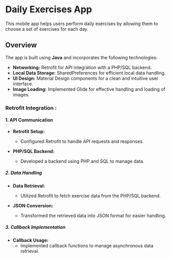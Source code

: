 # Daily Exercises App

This mobile app helps users perform daily exercises by allowing them to choose a set of exercises for each day.

## Overview

The app is built using **Java** and incorporates the following technologies:

- **Networking:**  Retrofit for  API integration with a PHP/SQL backend.
- **Local Data Storage:** SharedPreferences for efficient local data handling.
- **UI Design:** Material Design components for a clean and intuitive user interface.
- **Image Loading:** Implemented Glide for effective handling and loading of images.

### Retrofit Integration : 

#### 1. API Communication

- **Retrofit Setup:**
  - Configured Retrofit to handle API requests and responses.

- **PHP/SQL Backend:**
  - Developed a backend using PHP and SQL to manage data.

##### 2. Data Handling

- **Data Retrieval:**
  - Utilized Retrofit to fetch exercise data from the PHP/SQL backend.

- **JSON Conversion:**
  - Transformed the retrieved data into JSON format for easier handling.

##### 3. Callback Implementation

- **Callback Usage:**
  - Implemented callback functions to manage asynchronous data retrieval.

